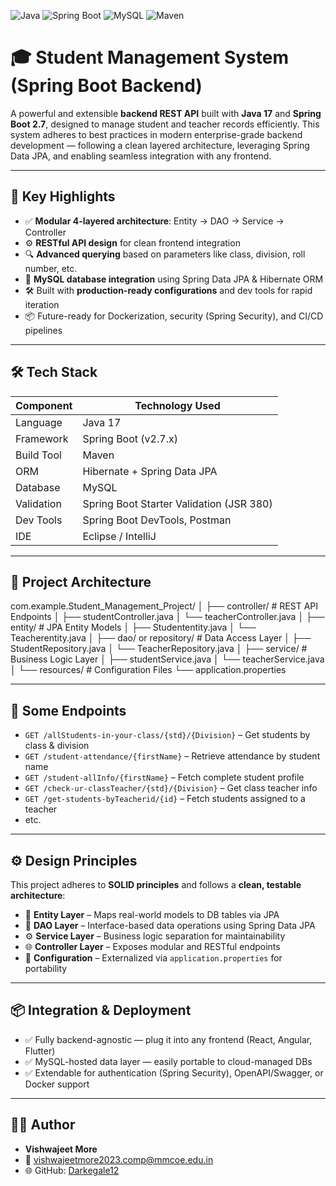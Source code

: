 ![Java](https://img.shields.io/badge/Java-17-blue.svg)
![Spring Boot](https://img.shields.io/badge/Spring%20Boot-2.7.x-green.svg)
![MySQL](https://img.shields.io/badge/Database-MySQL-yellow.svg)
![Maven](https://img.shields.io/badge/Build-Maven-orange.svg)

# 🎓 Student Management System (Spring Boot Backend)

A powerful and extensible **backend REST API** built with **Java 17** and **Spring Boot 2.7**, designed to manage student and teacher records efficiently. This system adheres to best practices in modern enterprise-grade backend development — following a clean layered architecture, leveraging Spring Data JPA, and enabling seamless integration with any frontend.

---

## 🚀 Key Highlights

- ✅ **Modular 4-layered architecture**: Entity → DAO → Service → Controller  
- ⚙️ **RESTful API design** for clean frontend integration  
- 🔍 **Advanced querying** based on parameters like class, division, roll number, etc.  
- 🧩 **MySQL database integration** using Spring Data JPA & Hibernate ORM  
- 🛠️ Built with **production-ready configurations** and dev tools for rapid iteration  
- 📦 Future-ready for Dockerization, security (Spring Security), and CI/CD pipelines  

---

## 🛠️ Tech Stack

| Component       | Technology Used                         |
|----------------|------------------------------------------|
| Language        | Java 17                                 |
| Framework       | Spring Boot (v2.7.x)                    |
| Build Tool      | Maven                                   |
| ORM             | Hibernate + Spring Data JPA             |
| Database        | MySQL                                   |
| Validation      | Spring Boot Starter Validation (JSR 380)|
| Dev Tools       | Spring Boot DevTools, Postman           |
| IDE             | Eclipse / IntelliJ                      |

---

## 🧱 Project Architecture

com.example.Student_Management_Project/
│
├── controller/                 # REST API Endpoints
│   ├── studentController.java
│   └── teacherController.java
│
├── entity/                     # JPA Entity Models
│   ├── Studententity.java
│   └── Teacherentity.java
│
├── dao/ or repository/         # Data Access Layer
│   ├── StudentRepository.java
│   └── TeacherRepository.java
│
├── service/                    # Business Logic Layer
│   ├── studentService.java
│   └── teacherService.java
│
└── resources/                  # Configuration Files
    └── application.properties

---

## 🔗 Some Endpoints

- `GET /allStudents-in-your-class/{std}/{Division}` – Get students by class & division  
- `GET /student-attendance/{firstName}` – Retrieve attendance by student name  
- `GET /student-allInfo/{firstName}` – Fetch complete student profile  
- `GET /check-ur-classTeacher/{std}/{Division}` – Get class teacher info  
- `GET /get-students-byTeacherid/{id}` – Fetch students assigned to a teacher  
- etc.

---

## ⚙️ Design Principles

This project adheres to **SOLID principles** and follows a **clean, testable architecture**:

- 🧩 **Entity Layer** – Maps real-world models to DB tables via JPA  
- 🔌 **DAO Layer** – Interface-based data operations using Spring Data JPA  
- ⚙️ **Service Layer** – Business logic separation for maintainability  
- 🌐 **Controller Layer** – Exposes modular and RESTful endpoints  
- 📄 **Configuration** – Externalized via `application.properties` for portability  

---

## 📦 Integration & Deployment

- ✅ Fully backend-agnostic — plug it into any frontend (React, Angular, Flutter)  
- ✅ MySQL-hosted data layer — easily portable to cloud-managed DBs  
- ✅ Extendable for authentication (Spring Security), OpenAPI/Swagger, or Docker support  

---

## 👨‍💻 Author

- **Vishwajeet More**  
- 📧 [vishwajeetmore2023.comp@mmcoe.edu.in](mailto:vishwajeetmore2023.comp@mmcoe.edu.in)  
- 🌐 GitHub: [Darkegale12](https://github.com/Darkegale12)

